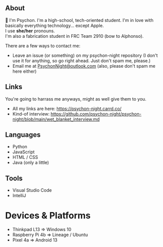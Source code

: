 ## About
👋 I'm Psychon. I'm a high-school, tech-oriented student. I'm in love with basically everything technology... except Apple.\
I use **she/her** pronouns.\
I'm also a fabrication student in FRC Team 2910 (bow to Alphonso).

There are a few ways to contact me:
- Leave an issue (or something) on my psychon-night repository (I don't use it for anything, so go right ahead. Just don't spam me, please.)
- Email me at PsychonNight@outlook.com (also, please don't spam me here either)

## Links
You're going to harrass me anyways, might as well give them to you.
- All my links are here: https://psychon-night.carrd.co/
- Kind-of interview: https://github.com/psychon-night/psychon-night/blob/main/wet_blanket_interview.md

## Languages
- Python
- JavaScript
- HTML / CSS
- Java (only a little)

## Tools
- Visual Studio Code
- IntelliJ

# Devices & Platforms
- Thinkpad L13 => Windows 10
- Raspberry Pi 4b => Lineage / Ubuntu
- Pixel 4a => Android 13

